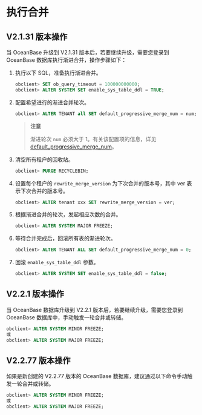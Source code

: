 # 执行合并

## V2.1.31 版本操作

当 OceanBase 升级到 V2.1.31 版本后，若要继续升级，需要您登录到 OceanBase 数据库执行渐进合并，操作步骤如下：

1. 执行以下 SQL，准备执行渐进合并。

   ```sql
   obclient> SET ob_query_timeout = 100000000000;
   obclient> ALTER SYSTEM SET enable_sys_table_ddl = TRUE;
   ```

2. 配置希望进行的渐进合并轮次。

   ```sql
   obclient> ALTER TENANT all SET default_progressive_merge_num = num;
   ```

   > **注意**
   >
   > 渐进轮次 `num` 必须大于 1。有关该配置项的信息，详见 [default_progressive_merge_num](../../../7.reference/5.system-configuration-items/4.tenant-level-configuration-items-1/14.default_progressive_merge_num-1-2-3.md)。

3. 清空所有租户的回收站。

   ```sql
   obclient> PURGE RECYCLEBIN;
   ```

4. 设置每个租户的 `rewrite_merge_version` 为下次合并的版本号，其中 ver 表示下次合并的版本号。

   ```sql
   obclient> ALTER tenant xxx SET rewrite_merge_version = ver;
   ```

5. 根据渐进合并的轮次，发起相应次数的合并。

   ```sql
   obclient> ALTER SYSTEM MAJOR FREEZE;
   ```

6. 等待合并完成后，回滚所有表的渐进轮次。

   ```sql
   obclient> ALTER TENANT ALL SET default_progressive_merge_num = 0;
   ```

7. 回滚 `enable_sys_table_ddl` 参数。

   ```sql
   obclient> ALTER SYSTEM SET enable_sys_table_ddl = false;
   ```

## V2.2.1 版本操作

当 OceanBase 数据库升级到 V2.2.1 版本后，若要继续升级，需要您登录到 OceanBase 数据库中，手动触发一轮合并或转储。

```sql
obclient> ALTER SYSTEM MINOR FREEZE;
或
obclient> ALTER SYSTEM MAJOR FREEZE;
```

## V2.2.77 版本操作

如果是新创建的 V2.2.77 版本的 OceanBase 数据库，建议通过以下命令手动触发一轮合并或转储。

```sql
obclient> ALTER SYSTEM MINOR FREEZE;
或
obclient> ALTER SYSTEM MAJOR FREEZE;
```
